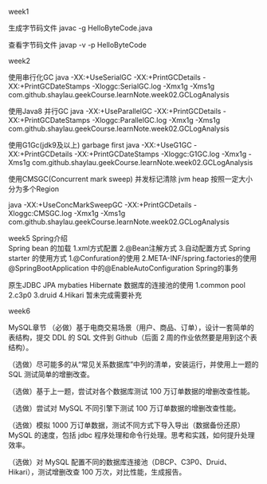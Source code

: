 week1

生成字节码文件
javac  -g HelloByteCode.java

查看字节码文件
javap -v -p HelloByteCode






week2

使用串行化GC
java -XX:+UseSerialGC -XX:+PrintGCDetails -XX:+PrintGCDateStamps -Xloggc:SerialGC.log -Xmx1g -Xms1g com.github.shaylau.geekCourse.learnNote.week02.GCLogAnalysis

使用Java8 并行GC
java -XX:+UseParallelGC -XX:+PrintGCDetails -XX:+PrintGCDateStamps -Xloggc:ParallelGC.log -Xmx1g -Xms1g com.github.shaylau.geekCourse.learnNote.week02.GCLogAnalysis

使用G1Gc(jdk9及以上)  garbage first 
java   -XX:+UseG1GC -XX:+PrintGCDetails -XX:+PrintGCDateStamps -Xloggc:G1GC.log -Xmx1g -Xms1g com.github.shaylau.geekCourse.learnNote.week02.GCLogAnalysis

使用CMSGC(Concurrent mark sweep) 并发标记清除 jvm heap 按照一定大小分为多个Region 

java -XX:+UseConcMarkSweepGC -XX:+PrintGCDetails -Xloggc:CMSGC.log -Xmx1g -Xms1g com.github.shaylau.geekCourse.learnNote.week02.GCLogAnalysis


week5 
Spring介绍  
Spring bean 的加载
1.xml方式配置
2.@Bean注解方式
3.自动配置方式
Spring starter 的使用方式
1.@Confuration的使用
2.META-INF/spring.factories的使用
@SpringBootApplication 中的@EnableAutoConfiguration
Spring的事务

原生JDBC
JPA
mybaties
Hibernate 
数据库的连接池的使用
1.common pool
2.c3p0
3.druid
4.Hikari   暂未完成需要补充

week6

MySQL章节
（必做）基于电商交易场景（用户、商品、订单），设计一套简单的表结构，提交 DDL 的 SQL 文件到 Github（后面 2 周的作业依然要是用到这个表结构）。

（选做）尽可能多的从“常见关系数据库”中列的清单，安装运行，并使用上一题的 SQL 测试简单的增删改查。

（选做）基于上一题，尝试对各个数据库测试 100 万订单数据的增删改查性能。

（选做）尝试对 MySQL 不同引擎下测试 100 万订单数据的增删改查性能。

（选做）模拟 1000 万订单数据，测试不同方式下导入导出（数据备份还原）MySQL 的速度，包括 jdbc 程序处理和命令行处理。思考和实践，如何提升处理效率。

（选做）对 MySQL 配置不同的数据库连接池（DBCP、C3P0、Druid、Hikari），测试增删改查 100 万次，对比性能，生成报告。

